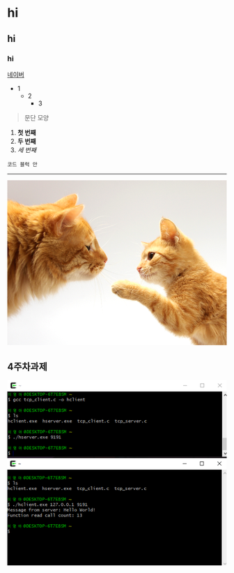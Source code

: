 # hi
## hi
### hi
[네이버](naver.com)

+ 1
  + 2
    + 3

 >문단 모양

1. **첫 번째**
2. __두 번째__
3. *세 번째*

```
코드 블럭 안
```

* * *

<img path="" height="" src="./png/170719_cat01.png"></img>


## 4주차과제
<img path="" height="" src="./png/제목 없음.png"></img>

